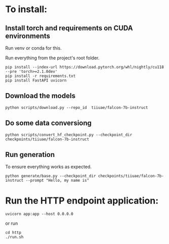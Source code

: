 # To install:

## Install torch and requirements on CUDA environments

Run venv or conda for this.

Run everything from the project's root folder.

```
pip install --index-url https://download.pytorch.org/whl/nightly/cu118 --pre 'torch>=2.1.0dev'
pip install -r requirements.txt
pip install FastAPI uvicorn
```

## Download the models
`python scripts/download.py --repo_id  tiiuae/falcon-7b-instruct`

## Do some data conversiong
`python scripts/convert_hf_checkpoint.py --checkpoint_dir checkpoints/tiiuae/falcon-7b-instruct`

## Run generation

To ensure everything works as expected.

`python generate/base.py --checkpoint_dir checkpoints/tiiuae/falcon-7b-instruct --prompt "Hello, my name is"`

# Run the HTTP endpoint application:

`uvicorn app:app --host 0.0.0.0`

or run

```
cd http
./run.sh
```

